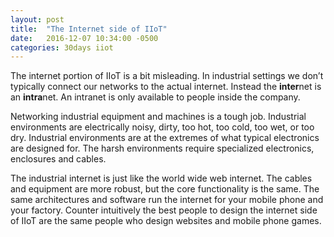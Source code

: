 ```yaml
---
layout: post
title:  "The Internet side of IIoT"
date:   2016-12-07 10:34:00 -0500
categories: 30days iiot
---
```

The internet portion of IIoT is a bit misleading. In industrial settings we don’t typically connect our networks to the actual internet. Instead the **inter**net is an **intra**net. An intranet is only available to people inside the company.

Networking industrial equipment and machines is a tough job. Industrial environments are electrically noisy, dirty, too hot, too cold, too wet, or too dry. Industrial environments are at the extremes of what typical electronics are designed for. The harsh environments require specialized electronics, enclosures and cables. 

The industrial internet is just like the world wide web internet. The cables and equipment are more robust, but the core functionality is the same. The same architectures and software run the internet for your mobile phone and your factory. Counter intuitively the best people to design the internet side of IIoT are the same people who design websites and mobile phone games.
